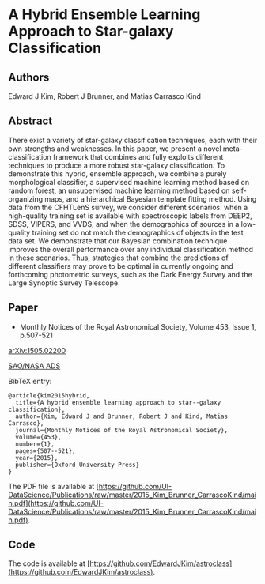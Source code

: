 # A Hybrid Ensemble Learning Approach to Star-galaxy Classification

## Authors

Edward J Kim, Robert J Brunner, and Matias Carrasco Kind

## Abstract

There exist a variety of star-galaxy classification techniques,
each with their own strengths and weaknesses.
In this paper, we present a novel meta-classification
framework that combines and fully exploits different techniques
to produce a more robust star-galaxy classification.
To demonstrate this hybrid, ensemble approach,
we combine a purely morphological classifier,
a supervised machine learning method based on random forest,
an unsupervised machine learning method based on self-organizing maps,
and a hierarchical Bayesian template fitting method.
Using data from the CFHTLenS survey,
we consider different scenarios:
when a high-quality training set is available with spectroscopic labels from
DEEP2, SDSS, VIPERS, and VVDS, and
when the demographics of sources in a low-quality training set
do not match the demographics of objects in the test data set.
We demonstrate that our Bayesian combination technique improves
the overall performance over any individual classification method
in these scenarios.
Thus, strategies that combine the predictions of different classifiers
may prove to be optimal in currently ongoing and forthcoming
photometric surveys,
such as the Dark Energy Survey and the Large Synoptic Survey Telescope.

## Paper

- Monthly Notices of the Royal Astronomical Society, Volume 453, Issue 1, p.507-521

[arXiv:1505.02200](http://arxiv.org/abs/1505.02200)

[SAO/NASA ADS](http://adsabs.harvard.edu/abs/2015MNRAS.453..507K)

BibTeX entry:
```
@article{kim2015hybrid,
  title={A hybrid ensemble learning approach to star--galaxy classification},
  author={Kim, Edward J and Brunner, Robert J and Kind, Matias Carrasco},
  journal={Monthly Notices of the Royal Astronomical Society},
  volume={453},
  number={1},
  pages={507--521},
  year={2015},
  publisher={Oxford University Press}
}
```

The PDF file is available at [https://github.com/UI-DataScience/Publications/raw/master/2015_Kim_Brunner_CarrascoKind/main.pdf](https://github.com/UI-DataScience/Publications/raw/master/2015_Kim_Brunner_CarrascoKind/main.pdf).



## Code

The code is available at [https://github.com/EdwardJKim/astroclass](https://github.com/EdwardJKim/astroclass).
